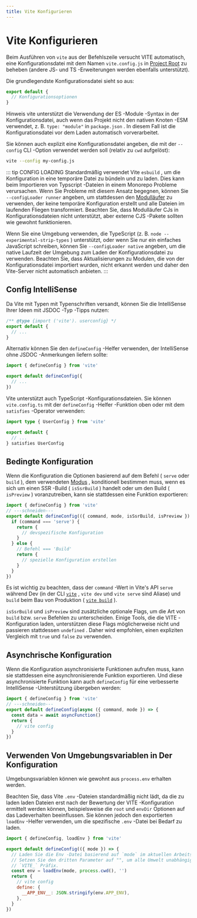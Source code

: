 ```yaml
---
title: Vite Konfigurieren
---
```


# Vite Konfigurieren

Beim Ausführen von `vite` aus der Befehlszeile versucht VITE automatisch, eine Konfigurationsdatei mit dem Namen `vite.config.js` in [Project Root](/de/guide/#index-html-and-project-root) zu beheben (andere JS- und TS -Erweiterungen werden ebenfalls unterstützt).

Die grundlegendste Konfigurationsdatei sieht so aus:

```js [vite.config.js]
export default {
  // Konfigurationsoptionen
}
```

Hinweis vite unterstützt die Verwendung der ES -Module -Syntax in der Konfigurationsdatei, auch wenn das Projekt nicht den nativen Knoten -ESM verwendet, z. B. `type: "module"` in `package.json` . In diesem Fall ist die Konfigurationsdatei vor dem Laden automatisch vorverarbeitet.

Sie können auch explizit eine Konfigurationsdatei angeben, die mit der `--config` CLI -Option verwendet werden soll (relativ zu `cwd` aufgelöst):

```bash
vite --config my-config.js
```

::: tip CONFIG LOADING
Standardmäßig verwendet Vite `esbuild` , um die Konfiguration in eine temporäre Datei zu bündeln und zu laden. Dies kann beim Importieren von Typscript -Dateien in einem Monorepo Probleme verursachen. Wenn Sie Probleme mit diesem Ansatz begegnen, können Sie `--configLoader runner` angeben, um stattdessen den [Modulläufer](/de/guide/api-environment-runtimes.html#modulerunner) zu verwenden, der keine temporäre Konfiguration erstellt und alle Dateien im laufenden Fliegen transformiert. Beachten Sie, dass Modulläufer CJs in Konfigurationsdateien nicht unterstützt, aber externe CJS -Pakete sollten wie gewohnt funktionieren.

Wenn Sie eine Umgebung verwenden, die TypeScript (z. B. `node --experimental-strip-types` ) unterstützt, oder wenn Sie nur ein einfaches JavaScript schreiben, können Sie `--configLoader native` angeben, um die native Laufzeit der Umgebung zum Laden der Konfigurationsdatei zu verwenden. Beachten Sie, dass Aktualisierungen zu Modulen, die von der Konfigurationsdatei importiert wurden, nicht erkannt werden und daher den Vite-Server nicht automatisch anbieten.
:::

## Config IntelliSense

Da Vite mit Typen mit Typenschriften versandt, können Sie die IntelliSense Ihrer Ideen mit JSDOC -Typ -Tipps nutzen:

```js
/** @type {import ('vite'). userconfig} */
export default {
  // ...
}
```

Alternativ können Sie den `defineConfig` -Helfer verwenden, der IntelliSense ohne JSDOC -Anmerkungen liefern sollte:

```js
import { defineConfig } from 'vite'

export default defineConfig({
  // ...
})
```

Vite unterstützt auch TypeScript -Konfigurationsdateien. Sie können `vite.config.ts` mit der `defineConfig` -Helfer -Funktion oben oder mit dem `satisfies` -Operator verwenden:

```ts
import type { UserConfig } from 'vite'

export default {
  // ...
} satisfies UserConfig
```

## Bedingte Konfiguration

Wenn die Konfiguration die Optionen basierend auf dem Befehl ( `serve` oder `build` ), dem verwendeten [Modus](/de/guide/env-and-mode#modes) , konditionell bestimmen muss, wenn es sich um einen SSR -Build ( `isSsrBuild` ) handelt oder um den Build ( `isPreview` ) voranzutreiben, kann sie stattdessen eine Funktion exportieren:

```js twoslash
import { defineConfig } from 'vite'
// ---schneiden---
export default defineConfig(({ command, mode, isSsrBuild, isPreview }) => {
  if (command === 'serve') {
    return {
      // devspezifische Konfiguration
    }
  } else {
    // Befehl === 'Build'
    return {
      // spezielle Konfiguration erstellen
    }
  }
})
```

Es ist wichtig zu beachten, dass der `command` -Wert in Vite's API `serve` während Dev (in der CLI [`vite`](/de/guide/cli#vite) , `vite dev` und `vite serve` sind Aliase) und `build` beim Bau von Produktion ( [`vite build`](/de/guide/cli#vite-build) ).

`isSsrBuild` und `isPreview` sind zusätzliche optionale Flags, um die Art von `build` bzw. `serve` Befehlen zu unterscheiden. Einige Tools, die die VITE -Konfiguration laden, unterstützen diese Flags möglicherweise nicht und passieren stattdessen `undefined` . Daher wird empfohlen, einen expliziten Vergleich mit `true` und `false` zu verwenden.

## Asynchrische Konfiguration

Wenn die Konfiguration asynchronisierte Funktionen aufrufen muss, kann sie stattdessen eine asynchronisierende Funktion exportieren. Und diese asynchronisierte Funktion kann auch `defineConfig` für eine verbesserte IntelliSense -Unterstützung übergeben werden:

```js twoslash
import { defineConfig } from 'vite'
// ---schneiden---
export default defineConfig(async ({ command, mode }) => {
  const data = await asyncFunction()
  return {
    // vite config
  }
})
```

## Verwenden Von Umgebungsvariablen in Der Konfiguration

Umgebungsvariablen können wie gewohnt aus `process.env` erhalten werden.

Beachten Sie, dass Vite `.env` -Dateien standardmäßig nicht lädt, da die zu laden laden Dateien erst nach der Bewertung der VITE -Konfiguration ermittelt werden können, beispielsweise die `root` und `envDir` Optionen auf das Ladeverhalten beeinflussen. Sie können jedoch den exportierten `loadEnv` -Helfer verwenden, um die spezifische `.env` -Datei bei Bedarf zu laden.

```js twoslash
import { defineConfig, loadEnv } from 'vite'

export default defineConfig(({ mode }) => {
  // Laden Sie die Env -Datei basierend auf `mode` im aktuellen Arbeitsverzeichnis.
  // Setzen Sie den dritten Parameter auf "", um alle Umwelt unabhängig von dem zu laden
  // `VITE_` Präfix.
  const env = loadEnv(mode, process.cwd(), '')
  return {
    // vite config
    define: {
      __APP_ENV__: JSON.stringify(env.APP_ENV),
    },
  }
})
```
